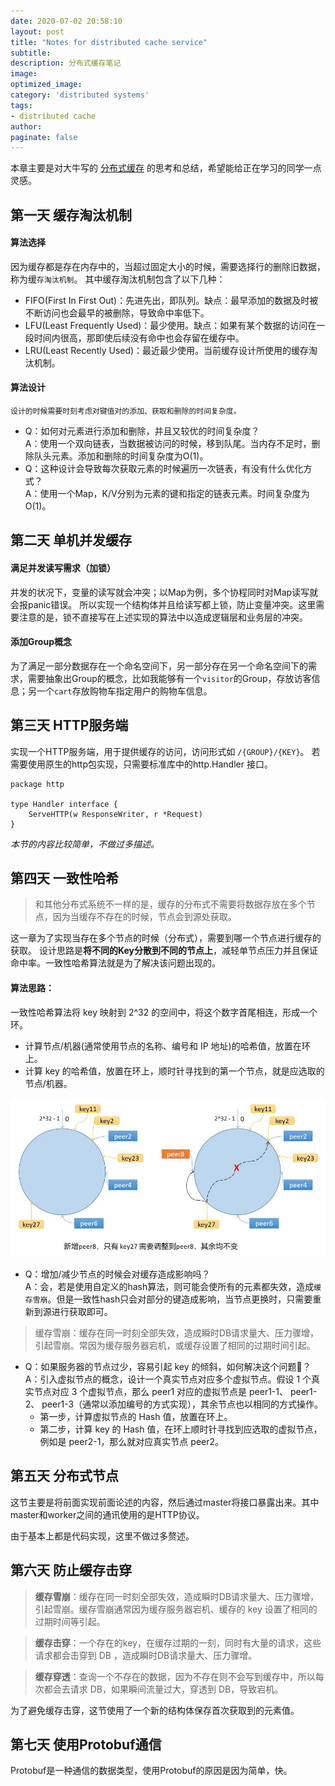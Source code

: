 ```yaml
---
date: 2020-07-02 20:58:10
layout: post
title: "Notes for distributed cache service"
subtitle:
description: 分布式缓存笔记
image:
optimized_image:
category: 'distributed systems'
tags:
- distributed cache
author:
paginate: false
---
```


本章主要是对大牛写的 [分布式缓存](https://geektutu.com/post/geecache.html) 的思考和总结，希望能给正在学习的同学一点灵感。

## 第一天 缓存淘汰机制
#### 算法选择
因为缓存都是存在内存中的，当超过固定大小的时候，需要选择行的删除旧数据，称为缓`存淘汰机制`。
其中缓存淘汰机制包含了以下几种：
- FIFO(First In First Out)：先进先出，即队列。缺点：最早添加的数据及时被不断访问也会最早的被删除，导致命中率低下。
- LFU(Least Frequently Used)：最少使用。缺点：如果有某个数据的访问在一段时间内很高，那即使后续没有命中也会存留在缓存中。
- LRU(Least Recently Used)：最近最少使用。当前缓存设计所使用的缓存淘汰机制。

#### 算法设计
```
设计的时候需要时刻考虑对键值对的添加、获取和删除的时间复杂度。
```
- Q：如何对元素进行添加和删除，并且又较优的时间复杂度？
<br>A：使用一个双向链表，当数据被访问的时候，移到队尾。当内存不足时，删除队头元素。添加和删除的时间复杂度为O(1)。
- Q：这种设计会导致每次获取元素的时候遍历一次链表，有没有什么优化方式？
<br>A：使用一个Map，K/V分别为元素的键和指定的链表元素。时间复杂度为O(1)。


## 第二天 单机并发缓存
#### 满足并发读写需求（加锁）
并发的状况下，变量的读写就会冲突；以Map为例，多个协程同时对Map读写就会报panic错误。
所以实现一个结构体并且给读写都上锁，防止变量冲突。这里需要注意的是，锁不直接写在上述实现的算法中以造成逻辑层和业务层的冲突。 

#### 添加Group概念
为了满足一部分数据存在一个命名空间下，另一部分存在另一个命名空间下的需求，需要抽象出Group的概念，比如我能够有一个`visitor`的Group，存放访客信息；另一个`cart`存放购物车指定用户的购物车信息。


## 第三天 HTTP服务端
实现一个HTTP服务端，用于提供缓存的访问，访问形式如 `/{GROUP}/{KEY}`。
若需要使用原生的http包实现，只需要标准库中的http.Handler 接口。
```
package http

type Handler interface {
    ServeHTTP(w ResponseWriter, r *Request)
}
```

*本节的内容比较简单，不做过多描述。*


## 第四天 一致性哈希
> 和其他分布式系统不一样的是，缓存的分布式不需要将数据存放在多个节点，因为当缓存不存在的时候，节点会到源处获取。  

这一章为了实现当存在多个节点的时候（分布式），需要到哪一个节点进行缓存的获取。
设计思路是**将不同的Key分散到不同的节点上**，减轻单节点压力并且保证命中率。一致性哈希算法就是为了解决该问题出现的。

#### 算法思路：
一致性哈希算法将 key 映射到 2^32 的空间中，将这个数字首尾相连，形成一个环。
* 计算节点/机器(通常使用节点的名称、编号和 IP 地址)的哈希值，放置在环上。
* 计算 key 的哈希值，放置在环上，顺时针寻找到的第一个节点，就是应选取的节点/机器。

![](/img/consistent-hash.jpg)

- Q：增加/减少节点的时候会对缓存造成影响吗？
<br>A：会，若是使用自定义的hash算法，则可能会使所有的元素都失效，造成`缓存雪崩`。但是一致性hash只会对部分的键造成影响，当节点更换时，只需要重新到源进行获取即可。

> 缓存雪崩：缓存在同一时刻全部失效，造成瞬时DB请求量大、压力骤增，引起雪崩。常因为缓存服务器宕机，或缓存设置了相同的过期时间引起。  

- Q：如果服务器的节点过少，容易引起 key 的倾斜，如何解决这个问题？
<br>A：引入虚拟节点的概念，设计一个真实节点对应多个虚拟节点。假设 1 个真实节点对应 3 个虚拟节点，那么 peer1 对应的虚拟节点是 peer1-1、 peer1-2、 peer1-3（通常以添加编号的方式实现），其余节点也以相同的方式操作。
	* 第一步，计算虚拟节点的 Hash 值，放置在环上。
	* 第二步，计算 key 的 Hash 值，在环上顺时针寻找到应选取的虚拟节点，例如是 peer2-1，那么就对应真实节点 peer2。


## 第五天 分布式节点
这节主要是将前面实现前面论述的内容，然后通过master将接口暴露出来。其中master和worker之间的通讯使用的是HTTP协议。

由于基本上都是代码实现，这里不做过多赘述。


## 第六天 防止缓存击穿
> **缓存雪崩**：缓存在同一时刻全部失效，造成瞬时DB请求量大、压力骤增，引起雪崩。缓存雪崩通常因为缓存服务器宕机、缓存的 key 设置了相同的过期时间等引起。  

> **缓存击穿**：一个存在的key，在缓存过期的一刻，同时有大量的请求，这些请求都会击穿到 DB ，造成瞬时DB请求量大、压力骤增。  

> **缓存穿透**：查询一个不存在的数据，因为不存在则不会写到缓存中，所以每次都会去请求 DB，如果瞬间流量过大，穿透到 DB，导致宕机。  

为了避免缓存击穿，这节使用了一个新的结构体保存首次获取到的元素值。


## 第七天 使用Protobuf通信
Protobuf是一种通信的数据类型，使用Protobuf的原因是因为简单，快。


